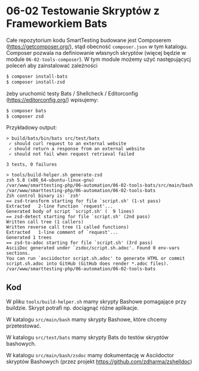 # 06-02 Testowanie Skryptów z Frameworkiem Bats

Całe repozytorium kodu SmartTesting budowane jest Composerem (https://getcomposer.org/), stąd obecność `composer.json` w tym katalogu. Composer pozwala na definiowanie własnych skryptów (więcej będzie w module `06-02-tools-composer`). W tym module możemy użyć następującycj poleceń aby zainstalować zależności

```bash
$ composer install-bats
$ composer install-zsd
```

żeby uruchomić testy Bats / Shellcheck / Editorconfig (https://editorconfig.org/) wpisujemy:

```bash
$ composer bats
$ composer zsd
```

Przykładowy output:
```
> build/bats/bin/bats src/test/bats
 ✓ should curl request to an external website
 ✓ should return a response from an external website
 ✓ should not fail when request retrieval failed

3 tests, 0 failures
```

```
> tools/build-helper.sh generate-zsd
zsh 5.8 (x86_64-ubuntu-linux-gnu)
/var/www/smarttesting-php/06-automation/06-02-tools-bats/src/main/bash /var/www/smarttesting-php/06-automation/06-02-tools-bats
Zsh control binary is: `zsh'
== zsd-transform starting for file `script.sh' (1-st pass)
Extracted   2-line function `request'...
Generated body of script `script.sh' (  9 lines)
== zsd-detect starting for file `script.sh' (2nd pass)
Written call tree (1 callers)
Written reverse call tree (1 called functions)
Extracted   1-line comment of `request'...
Generated 1 trees
== zsd-to-adoc starting for file `script.sh' (3rd pass)
AsciiDoc generated under `zsdoc/script.sh.adoc'. Found 0 env-vars sections.
You can run `asciidoctor script.sh.adoc' to generate HTML or commit
script.sh.adoc into GitHub (GitHub does render *.adoc files).
/var/www/smarttesting-php/06-automation/06-02-tools-bats
```

## Kod

W pliku `tools/build-helper.sh` mamy skrypty Bashowe pomagające przy buildzie. Skrypt potrafi np. dociągnąć różne aplikacje.

W katalogu `src/main/bash` mamy skrypty Bashowe, które chcemy przetestować.

W katalogu `src/test/bats` mamy skrypty Bats do testów skryptów bashowych.

W katalogu `src/main/bash/zsdoc` mamy dokumentację w Asciidoctor skryptów Bashowych (przez projekt https://github.com/zdharma/zshelldoc)
